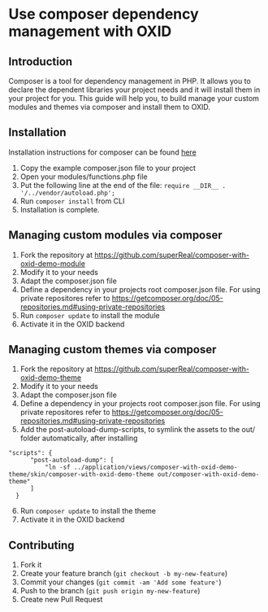 Use composer dependency management with OXID
=======

Introduction
------------
Composer is a tool for dependency management in PHP. It allows you to declare the dependent libraries your project needs and it will install them in your project for you.
This guide will help you, to build manage your custom modules and themes via composer and install them to OXID.

Installation
------------
Installation instructions for composer can be found [here][1]

 1. Copy the example composer.json file to your project
 2. Open your modules/functions.php file
 3. Put the following line at the end of the file:
```require __DIR__ . '/../vendor/autoload.php';```
 4. Run ```composer install``` from CLI
 5. Installation is complete.

Managing custom modules via composer
------------

1. Fork the repository at https://github.com/superReal/composer-with-oxid-demo-module
2. Modify it to your needs
3. Adapt the composer.json file
4. Define a dependency in your projects root composer.json file. For using private repositores refer to https://getcomposer.org/doc/05-repositories.md#using-private-repositories
5. Run ```composer update``` to install the module
6. Activate it in the OXID backend

Managing custom themes via composer
------------

1. Fork the repository at https://github.com/superReal/composer-with-oxid-demo-theme
2. Modify it to your needs
3. Adapt the composer.json file
4. Define a dependency in your projects root composer.json file. For using private repositores refer to https://getcomposer.org/doc/05-repositories.md#using-private-repositories
5. Add the post-autoload-dump-scripts, to symlink the assets to the out/ folder automatically, after installing

  ```
  "scripts": {
        "post-autoload-dump": [
            "ln -sf ../application/views/composer-with-oxid-demo-theme/skin/composer-with-oxid-demo-theme out/composer-with-oxid-demo-theme"
        ]
    }
  ```
6. Run ```composer update``` to install the theme
7. Activate it in the OXID backend

Contributing
------------

1. Fork it
2. Create your feature branch (`git checkout -b my-new-feature`)
3. Commit your changes (`git commit -am 'Add some feature'`)
4. Push to the branch (`git push origin my-new-feature`)
5. Create new Pull Request

[1]: https://getcomposer.org/doc/00-intro.md#installation-nix